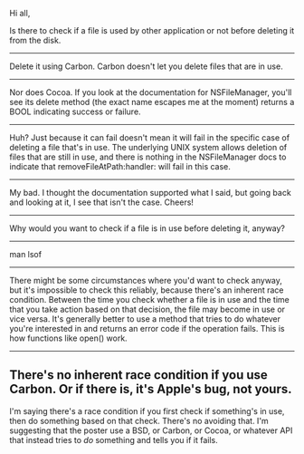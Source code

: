 Hi all,

Is there to check if a file is used by other application or not before deleting it from the disk. 

----

Delete it using Carbon. Carbon doesn't let you delete files that are in use.

----

Nor does Cocoa. If you look at the documentation for NSFileManager, you'll see its delete method (the exact name escapes me at the moment) returns a BOOL indicating success or failure.

----

Huh? Just because it can fail doesn't mean it will fail in the specific case of deleting a file that's in use. The underlying UNIX system allows deletion of files that are still in use, and there is nothing in the NSFileManager docs to indicate that removeFileAtPath:handler: will fail in this case.

----

My bad. I thought the documentation supported what I said, but going back and looking at it, I see that isn't the case. Cheers!

----

Why would you want to check if a file is in use before deleting it, anyway?

----

man lsof

----

There might be some circumstances where you'd want to check anyway, but it's impossible to check this reliably, because there's an inherent race condition.  Between the time you check whether a file is in use and the time that you take action based on that decision, the file may become in use or vice versa.  It's generally better to use a method that tries to do whatever you're interested in and returns an error code if the operation fails.  This is how functions like open() work.

----
There's no inherent race condition if you use Carbon. Or if there is, it's Apple's bug, not yours.
----

I'm saying there's a race condition if you first check if something's in use, then do something based on that check.  There's no avoiding that.  I'm suggesting that the poster use a BSD, or Carbon, or Cocoa, or whatever API that instead tries to _do_ something and tells you if it fails.
